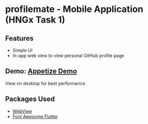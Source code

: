 # profilemate - Mobile Application (HNGx Task 1)

## Features

- Simple UI
- In-app web view to view personal GitHub profile page


## Demo: [Appetize Demo](https://appetize.io/app/udrxjzmrxobedvqpdqeo3tr52i?device=pixel4&osVersion=11.0&scale=75)

View on desktop for best performance

## Packages Used

- [WebView](https://pub.dev/packages/webview_flutter)
- [Font Awesome Flutter](https://pub.dev/packages/font_awesome_flutter)






